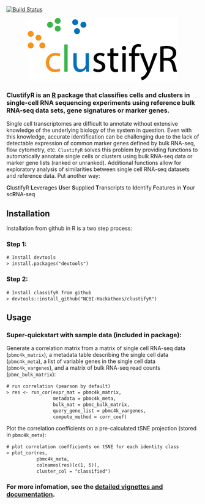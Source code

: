 [![Build Status](https://travis-ci.org/NCBI-Hackathons/clustifyR.svg?branch=master)](https://travis-ci.org/NCBI-Hackathons/clustifyR)

<p align="center">
  <img src="/inst/logo/logo_transparent.png">
</p>

### ClustifyR is an [R](https://www.r-project.org/) package that classifies cells and clusters in single-cell RNA sequencing experiments using reference bulk RNA-seq data sets, gene signatures or marker genes. 

Single cell transcriptomes are difficult to annotate without extensive knowledge of the underlying biology of the system in question. Even with this knowledge, accurate identification can be challenging due to the lack of detectable expression of common marker genes defined by bulk RNA-seq, flow cytometry, etc. `ClustifyR` solves this problem by providing functions to automatically annotate single cells or clusters using bulk RNA-seq data or marker gene lists (ranked or unranked). Additional functions allow for exploratory analysis of similarities between single cell RNA-seq datasets and reference data. Put another way:

**C**lustifyR **L**everages **U**ser **S**upplied **T**ranscripts to **I**dentify **F**eatures in **Y**our sc**R**NA-seq

## Installation
Installation from github in R is a two step process:

### Step 1:
```
# Install devtools
> install.packages("devtools")
```

### Step 2:
```
# Install classifyR from github
> devtools::install_github("NCBI-Hackathons/clustifyR")
```

## Usage

### Super-quickstart with sample data (included in package):

Generate a correlation matrix from a matrix of single cell RNA-seq data (`pbmc4k_matrix`), a metadata table describing the single cell data (`pbmc4k_meta`), a list of variable genes in the single cell data (`pbmc4k_vargenes`), and a matrix of bulk RNA-seq read counts (`pbmc_bulk_matrix`):

```
# run correlation (pearson by default)
> res <- run_cor(expr_mat = pbmc4k_matrix,
                 metadata = pbmc4k_meta,
                 bulk_mat = pbmc_bulk_matrix,
                 query_gene_list = pbmc4k_vargenes,
                 compute_method = corr_coef)
```

Plot the correlation coefficients on a pre-calculated tSNE projection (stored in `pbmc4k_meta`):

```
# plot correlation coefficients on tSNE for each identity class
> plot_cor(res,
           pbmc4k_meta,
           colnames(res)[c(1, 5)],
           cluster_col = "classified")
```

### For more infomation, see the [detailed vignettes and documentation](https://ncbi-hackathons.github.io/clustifyR/).
